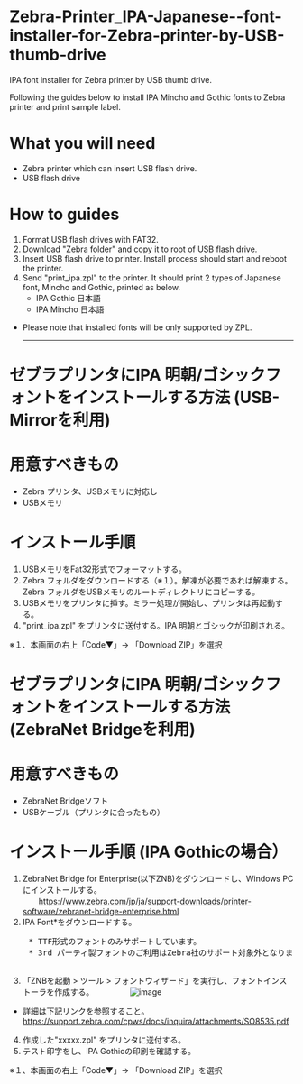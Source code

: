 # Zebra-Printer_IPA-Japanese--font-installer-for-Zebra-printer-by-USB-thumb-drive
IPA font installer for Zebra printer by USB thumb drive.

Following the guides below to install IPA Mincho and Gothic fonts to Zebra printer and print sample label. 

# What you will need
- Zebra printer which can insert USB flash drive.
- USB flash drive 

# How to guides
1. Format USB flash drives with FAT32.
2. Download "Zebra folder" and copy it to root of USB flash drive. 
3. Insert USB flash drive to printer. Install process should start and reboot the printer. 
4. Send "print_ipa.zpl" to the printer. It should print 2 types of Japanese font, Mincho and Gothic, printed as below.
   - IPA Gothic 日本語
   - IPA Mincho 日本語

* Please note that installed fonts will be only supported by ZPL. 

   --------
   
 # ゼブラプリンタにIPA 明朝/ゴシックフォントをインストールする方法 (USB-Mirrorを利用)  
   
 # 用意すべきもの
 - Zebra プリンタ、USBメモリに対応し
 - USBメモリ
 
 # インストール手順
 1. USBメモリをFat32形式でフォーマットする。
 2. Zebra フォルダをダウンロードする（※１）。解凍が必要であれば解凍する。Zebra フォルダをUSBメモリのルートディレクトリにコピーする。
 3. USBメモリをプリンタに挿す。ミラー処理が開始し、プリンタは再起動する。
 4. "print_ipa.zpl" をプリンタに送付する。IPA 明朝とゴシックが印刷される。
 
 ※１、本画面の右上「Code▼」→ 「Download ZIP」を選択  
 
     
    
 # ゼブラプリンタにIPA 明朝/ゴシックフォントをインストールする方法 (ZebraNet Bridgeを利用)  
   
 # 用意すべきもの
 - ZebraNet Bridgeソフト
 - USBケーブル（プリンタに合ったもの）
 
 # インストール手順 (IPA Gothicの場合）  
 1. ZebraNet Bridge for Enterprise(以下ZNB)をダウンロードし、Windows PCにインストールする。  
 　　https://www.zebra.com/jp/ja/support-downloads/printer-software/zebranet-bridge-enterprise.html  
 2. IPA Font*をダウンロードする。 
 <pre>
    * TTF形式のフォントのみサポートしています。
    * 3rd パーティ製フォントのご利用はZebra社のサポート対象外となりますので、動作検証の上でご利用ください。  
 </pre>
 3. 「ZNBを起動 > ツール > フォントウィザード」を実行し、フォントインストーラを作成する。
 　　
 　　![image](https://user-images.githubusercontent.com/111269302/225861512-4cc75e1e-fc56-4416-aa0e-a0aca64b9c06.png)
   
   * 詳細は下記リンクを参照すること。  
   https://support.zebra.com/cpws/docs/inquira/attachments/SO8535.pdf  

 4. 作成した"xxxxx.zpl" をプリンタに送付する。
 5. テスト印字をし、IPA Gothicの印刷を確認する。
 
 ※１、本画面の右上「Code▼」→ 「Download ZIP」を選択
